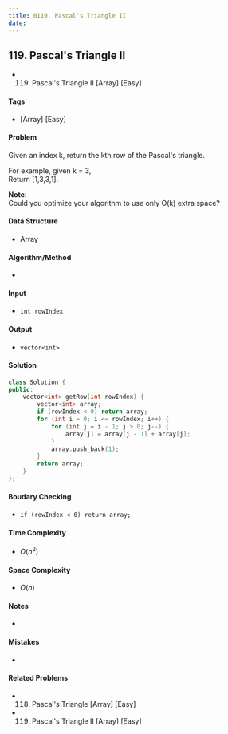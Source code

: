 ```yaml
---
title: 0119. Pascal's Triangle II
date: 
---
```


## 119. Pascal's Triangle II
- 119. Pascal's Triangle II [Array] [Easy]

#### Tags
- [Array] [Easy]

#### Problem
Given an index k, return the kth row of the Pascal's triangle.

For example, given k = 3,  
Return [1,3,3,1].

**Note**:  
Could you optimize your algorithm to use only O(k) extra space?

#### Data Structure
- Array

#### Algorithm/Method
- 

#### Input
- `int rowIndex`

#### Output
- `vector<int>`

#### Solution
``` C++
class Solution {
public:
    vector<int> getRow(int rowIndex) {
        vector<int> array;
        if (rowIndex < 0) return array;
        for (int i = 0; i <= rowIndex; i++) {
            for (int j = i - 1; j > 0; j--) {
                array[j] = array[j - 1] + array[j];
            }
            array.push_back(1);
        }
        return array;
    }
};
```

#### Boudary Checking
- `if (rowIndex < 0) return array;`

#### Time Complexity
- $O(n^2)$

#### Space Complexity
- $O(n)$

#### Notes
- 

#### Mistakes
- 

#### Related Problems
- 118. Pascal's Triangle [Array] [Easy]
- 119. Pascal's Triangle II [Array] [Easy]
